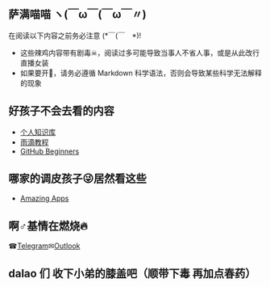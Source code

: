 ## 萨满喵喵 ヽ(￣ω￣(￣ω￣〃)

在阅读以下内容之前务必注意 (*￣(￣　*)!

* 这些辣鸡内容带有剧毒☠，阅读过多可能导致当事人不省人事，或是从此改行直播女装
* 如果要开🍴，请务必遵循 Markdown 科学语法，否则会导致某些科学无法解释的现象

## 好孩子不会去看的内容

* [个人知识库](/personalbase/homepage.md)
* [雨滴教程](/rainmeter/index.md)
* [GitHub Beginners](/GitHub-Beginners/index.md)

## 哪家的调皮孩子😜居然看这些

* [Amazing Apps](http://amazingapps.org)

## 啊♂基情在燃烧🔥

☎[Telegram](https://t.me/EMLVIRUS)✉[Outlook](mailto:EMLVIRUS@outlook.com)

## dalao 们 收下小弟的膝盖吧（顺带下毒 再加点春药）
